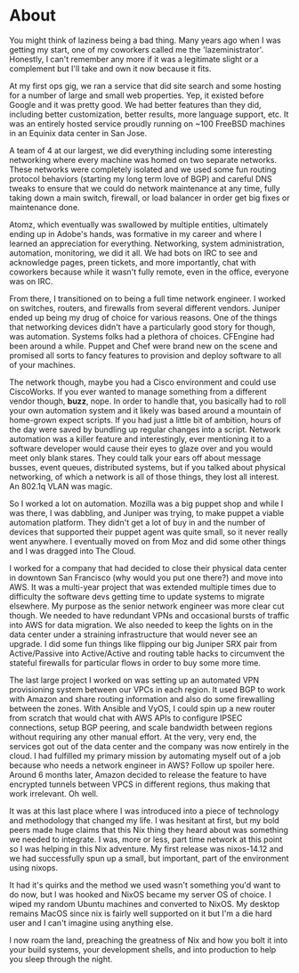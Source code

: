 # About

You might think of laziness being a bad thing. Many years ago when I was getting my start, one of my coworkers called me
the 'lazeministrator'. Honestly, I can't remember any more if it was a legitimate slight or a complement but I'll take
and own it now because it fits.

At my first ops gig, we ran a service that did site search and some hosting for a number of large and small web
properties. Yep, it existed before Google and it was pretty good. We had better features than they did, including better
customization, better results, more language support, etc. It was an entirely hosted service proudly running on ~100
FreeBSD machines in an Equinix data center in San Jose.

A team of 4 at our largest, we did everything including some interesting networking where every machine was homed on two
separate networks. These networks were completely isolated and we used some fun routing protocol behaviors (starting my
long term love of BGP) and careful DNS tweaks to ensure that we could do network maintenance at any time, fully taking
down a main switch, firewall, or load balancer in order get big fixes or maintenance done.

Atomz, which eventually was swallowed by multiple entities, ultimately ending up in Adobe's hands, was formative in my
career and where I learned an appreciation for everything. Networking, system administration, automation, monitoring, we
did it all. We had bots on IRC to see and acknowledge pages, preen tickets, and more importantly, chat with coworkers
because while it wasn't fully remote, even in the office, everyone was on IRC.

From there, I transitioned on to being a full time network engineer. I worked on switches, routers, and firewalls from
several different vendors. Juniper ended up being my drug of choice for various reasons. One of the things that
networking devices didn't have a particularly good story for though, was automation. Systems folks had a plethora of
choices. CFEngine had been around a while. Puppet and Chef were brand new on the scene and promised all sorts to fancy
features to provision and deploy software to all of your machines.

The network though, maybe you had a Cisco environment and could use CiscoWorks. If you ever wanted to manage something
from a different vendor though, **buzz**, nope. In order to handle that, you basically had to roll your own automation
system and it likely was based around a mountain of home-grown expect scripts. If you had just a little bit of ambition,
hours of the day were saved by bundling up regular changes into a script. Network automation was a killer feature and
interestingly, ever mentioning it to a software developer would cause their eyes to glaze over and you would meet only
blank stares. They could talk your ears off about message busses, event queues, distributed systems, but if you talked
about physical networking, of which a network is all of those things, they lost all interest. An 802.1q VLAN was magic.

So I worked a lot on automation. Mozilla was a big puppet shop and while I was there, I was dabbling, and Juniper was
trying, to make puppet a viable automation platform. They didn't get a lot of buy in and the number of devices that
supported their puppet agent was quite small, so it never really went anywhere. I eventually moved on from Moz and did
some other things and I was dragged into The Cloud.

I worked for a company that had decided to close their physical data center in downtown San Francisco (why would you put
one there?) and move into AWS. It was a multi-year project that was extended multiple times due to difficulty the
software devs getting time to update systems to migrate elsewhere. My purpose as the senior network engineer was more
clear cut though. We needed to have redundant VPNs and occasional bursts of traffic into AWS for data migration. We also
needed to keep the lights on in the data center under a straining infrastructure that would never see an upgrade. I did
some fun things like flipping our big Juniper SRX pair from Active/Passive into Active/Active and routing table hacks to
circumvent the stateful firewalls for particular flows in order to buy some more time.

The last large project I worked on was setting up an automated VPN provisioning system between our VPCs in each region.
It used BGP to work with Amazon and share routing information and also do some firewalling between the zones. With
Ansible and VyOS, I could spin up a new router from scratch that would chat with AWS APIs to configure IPSEC
connections, setup BGP peering, and scale bandwidth between regions without requiring any other manual effort. At the
very, very end, the services got out of the data center and the company was now entirely in the cloud. I had fulfilled
my primary mission by automating myself out of a job because who needs a network engineer in AWS? Follow up spoiler
here. Around 6 months later, Amazon decided to release the feature to have encrypted tunnels between VPCS in different
regions, thus making that work irrelevant. Oh well.

It was at this last place where I was introduced into a piece of technology and methodology that changed my life. I was
hesitant at first, but my bold peers made huge claims that this Nix thing they heard about was something we needed to
integrate. I was, more or less, part time network at this point so I was helping in this Nix adventure. My first release
was nixos-14.12 and we had successfully spun up a small, but important, part of the environment using nixops.

It had it's quirks and the method we used wasn't something you'd want to do now, but I was hooked and NixOS became my
server OS of choice. I wiped my random Ubuntu machines and converted to NixOS. My desktop remains MacOS since nix is
fairly well supported on it but I'm a die hard user and I can't imagine using anything else.

I now roam the land, preaching the greatness of Nix and how you bolt it into your build systems, your development
shells, and into production to help you sleep through the night.


